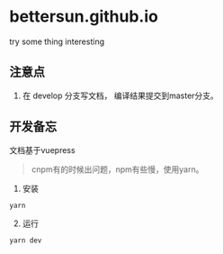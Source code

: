 # bettersun.github.io
try some thing interesting

## 注意点

1. 在 develop 分支写文档， 编译结果提交到master分支。

## 开发备忘

文档基于vuepress

> cnpm有的时候出问题，npm有些慢，使用yarn。

1. 安装
```
yarn
```

2. 运行
   
```
yarn dev
```
